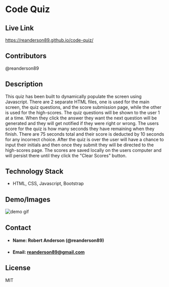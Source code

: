 # **Code Quiz**

## **Live Link**
https://reanderson89.github.io/code-quiz/

## **Contributors**
@reanderson89

## **Description**
This quiz has been built to dynamically populate the screen using Javascript. There are 2 separate HTML files, one is used for the main screen, the quiz questions, and the score submission page, while the other is used for the high-scores. The quiz questions will be shown to the user 1 at a time. When they click the answer they want the next question will be generated and they will get notified if they were right or wrong. The users score for the quiz is how many seconds they have remaining when they finish. There are 75 seconds total and their score is deducted by 10 seconds for any incorrect choice. After the quiz is over the user will have a chance to input their initials and then once they submit they will be directed to the high-scores page. The scores are saved locally on the users computer and will persist there until they click the "Clear Scores" button.

## **Technology Stack**

* HTML, CSS, Javascript, Bootstrap

## **Demo/Images**
![demo gif](assets/Code-Quiz-Gif.gif)

## **Contact**

* #### **Name:** Robert Anderson (@reanderson89)
* #### **Email:** [reanderson89@gmail.com](reanderson89@gmail.com)

## **License**
MIT